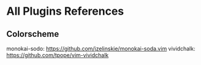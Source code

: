 All Plugins References
======================

Colorscheme
-----------
monokai-sodo: https://github.com/jzelinskie/monokai-soda.vim
vividchalk: https://github.com/tpope/vim-vividchalk
